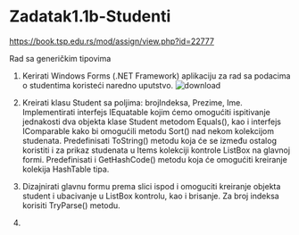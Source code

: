 # Zadatak1.1b-Studenti
https://book.tsp.edu.rs/mod/assign/view.php?id=22777

  Rad sa generičkim tipovima
1. Kerirati Windows Forms (.NET Framework) aplikaciju za rad sa podacima o studentima koristeći naredno uputstvo.
![download](https://github.com/tspirot/Zadatak1.1b-Studenti/assets/62893666/e23fac34-e0e9-4db2-91bd-35d3686e2014)

2. Kreirati klasu Student sa poljima: brojIndeksa, Prezime, Ime. Implementirati interfejs IEquatable<Student> kojim ćemo omogućiti ispitivanje jednakosti dva objekta klase Student metodom Equals(), kao i interfejs IComparable<Student> kako bi omogućili metodu Sort() nad nekom kolekcijom studenata. Predefinisati ToString() metodu koja će se između ostalog koristiti i za prikaz studenata u Items kolekciji kontrole ListBox na glavnoj formi. Predefinisati i GetHashCode() metodu koja će omogućiti kreiranje kolekija HashTable tipa.
3. Dizajnirati glavnu formu prema slici ispod i omoguciti kreiranje objekta student i ubacivanje u ListBox kontrolu, kao i brisanje. Za broj indeksa korisiti TryParse() metodu.
   
5. 
